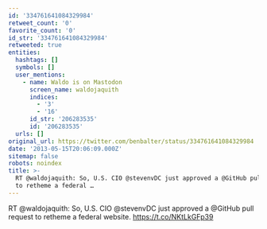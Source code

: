 ```yaml
---
id: '334761641084329984'
retweet_count: '0'
favorite_count: '0'
id_str: '334761641084329984'
retweeted: true
entities:
  hashtags: []
  symbols: []
  user_mentions:
    - name: Waldo is on Mastodon
      screen_name: waldojaquith
      indices:
        - '3'
        - '16'
      id_str: '206283535'
      id: '206283535'
  urls: []
original_url: https://twitter.com/benbalter/status/334761641084329984
date: '2013-05-15T20:06:09.000Z'
sitemap: false
robots: noindex
title: >-
  RT @waldojaquith: So, U.S. CIO @stevenvDC just approved a @GitHub pull request
  to retheme a federal …
---
```


RT @waldojaquith: So, U.S. CIO @stevenvDC just approved a @GitHub pull request to retheme a federal website. https://t.co/NKtLkGFp39